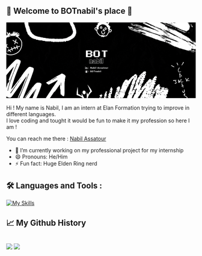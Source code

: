  ## 👋 Welcome to BOTnabil's place 🤖

![alt text](BOT.png)
<!--
**BOTnabil/BOTnabil** is a ✨ _special_ ✨ repository because its `README.md` (this file) appears on your GitHub profile.

Here are some ideas to get you started:

- 🔭 I’m currently working on ...
- 🌱 I’m currently learning ...
- 👯 I’m looking to collaborate on ...
- 🤔 I’m looking for help with ...
- 💬 Ask me about ...
- 📫 How to reach me: ...
- 😄 Pronouns: ...
- ⚡ Fun fact: ...
-->
Hi ! My name is Nabil, I am an intern at Elan Formation trying to improve in different languages. <br> 
I love coding and tought it would be fun to make it my profession so here I am !

You can reach me there : [Nabil Assatour](https://www.linkedin.com/in/nabil-assatour-010196302/)

- 🌱 I’m currently working on my professional project for my internship
- 😄 Pronouns: He/Him
- ⚡ Fun fact: Huge Elden Ring nerd

## 🛠️ Languages and Tools :  <br> 
[![My Skills](https://skillicons.dev/icons?i=html,css,js,php,mysql,symfony,git,figma,ps,pr)](https://skillicons.dev)
<br>
## 📈 My Github History
<br>
 <img src ="https://github-readme-stats.vercel.app/api?username=BOTnabil&show_icons=true&theme=midnight-purple" height = 200px>
 <img src ="https://github-readme-stats.vercel.app/api/top-langs/?username=BOTnabil&layout=compact&theme=midnight-purple" height = 200px>
<br>
